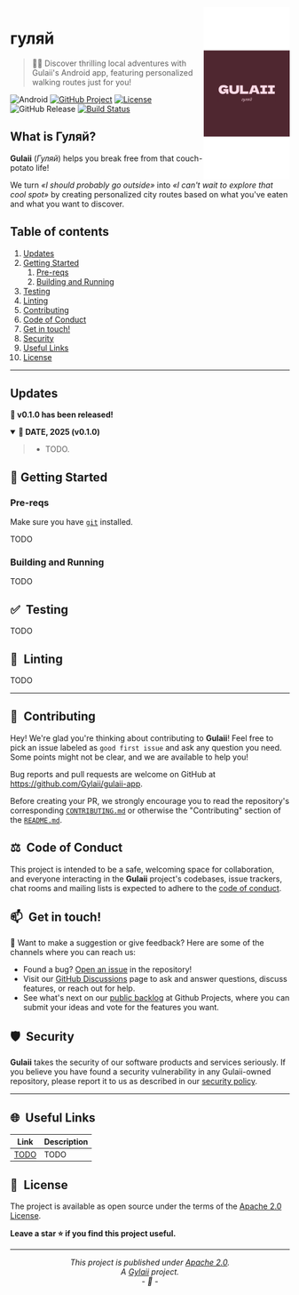 <img align="right" src="https://raw.githubusercontent.com/Gylaii/gulaii-app/refs/heads/master/docs/assets/logo-transparent-borders.png" alt="Gulaii logo" width="155">

# гуляй

> 📱🚶 Discover thrilling local adventures with Gulaii's Android app, featuring personalized walking routes just for you!

![Android](https://img.shields.io/badge/Platform-Android-success)
[![GitHub Project](https://img.shields.io/badge/Project-Kanban-blueviolet)](https://github.com/orgs/Gylaii/projects/4)
[![License](https://img.shields.io/badge/License-Apache%202.0-blue.svg)](https://opensource.org/license/apache-2-0)\
![GitHub Release](https://img.shields.io/github/v/release/Gylaii/gulaii-app?label=Release)
[![Build Status](https://img.shields.io/github/actions/workflow/status/Gylaii/gulaii-app/android.yml?label=Build)](https://github.com/Gylaii/gulaii-app/actions)

## What is Гуляй?

**Gulaii** (*Гуляй*) helps you break free from that couch-potato life!

We turn *«I should probably go outside»* into *«I can't wait to explore that cool spot»* by creating personalized city routes based on what you've eaten and what you want to discover.

## Table of contents

1. [Updates](#updates)
2. [Getting Started](#getting-started)
   1. [Pre-reqs](#pre-reqs)
   2. [Building and Running](#run)
3. [Testing](#testing)
4. [Linting](#linting)
5. [Contributing](#contributing)
6. [Code of Conduct](#code-of-conduct)
7. [Get in touch!](#get-in-touch)
8. [Security](#security)
9. [Useful Links](#useful-links)
10. [License](#license)

---

## Updates <a name="updates"></a>

<strong>🎉 v0.1.0 has been released!</strong>
<details open>
  <summary><b>🔔 DATE, 2025 (v0.1.0)</b></summary>

  > - TODO.

</details>

## 🚀 Getting Started <a name="getting-started"></a>

### Pre-reqs <a name="pre-reqs"></a>

Make sure you have [`git`](https://git-scm.com/) installed.

TODO

### Building and Running <a name="run"></a>

TODO

## ✅&ensp;Testing <a name="testing"></a>

TODO

## 🎨&ensp;Linting <a name="linting"></a>

TODO

---

## 🤝&ensp;Contributing <a name="contributing"></a>

Hey! We're glad you're thinking about contributing to **Gulaii**! Feel free to pick an issue labeled as `good first issue` and ask any question you need. Some points might not be clear, and we are available to help you!

Bug reports and pull requests are welcome on GitHub at https://github.com/Gylaii/gulaii-app.

Before creating your PR, we strongly encourage you to read the repository's corresponding [`CONTRIBUTING.md`](https://github.com/Gylaii/gulaii-app/blob/master/.github/CONTRIBUTING.md) or otherwise the "Contributing" section of the [`README.md`](https://github.com/Gylaii/gulaii-app/blob/master/README.md).

## ⚖️&ensp;Code of Conduct <a name="code-of-conduct"></a>

This project is intended to be a safe, welcoming space for collaboration, and everyone interacting in the **Gulaii** project's codebases, issue trackers, chat rooms and mailing lists is expected to adhere to the [code of conduct](https://github.com/Gylaii/gulaii-app/blob/master/.github/CODE_OF_CONDUCT.md).

## 📫&ensp;Get in touch! <a name="get-in-touch"></a>

💌 Want to make a suggestion or give feedback? Here are some of the channels where you can reach us:

- Found a bug? [Open an issue]((https://github.com/Gylaii/gulaii-app/issues)) in the repository!
- Visit our [GitHub Discussions](https://github.com/Gylaii/gulaii-app/discussions) page to ask and answer questions, discuss features, or reach out for help.
- See what's next on our [public backlog](https://github.com/orgs/Gylaii/projects/4) at Github Projects, where you can submit your ideas and vote for the features you want.

## 🛡️&ensp;Security <a name="security"></a>

**Gulaii** takes the security of our software products and services seriously. If you believe you have found a security vulnerability in any Gulaii-owned repository, please report it to us as described in our [security policy](https://github.com/Gylaii/gulaii-app/security/policy).

---

## 🌐&ensp;Useful Links <a name="useful-links"></a>

| Link | Description |
| --- | --- |
| [TODO](TODO) | TODO |

## 🪪&ensp;License <a name="license"></a>

The project is available as open source under the terms of the [Apache 2.0 License](https://opensource.org/license/apache-2-0).

**Leave a star :star: if you find this project useful.**

---

*<p align="center">This project is published under [Apache 2.0](LICENSE).<br>A [Gylaii](https://github.com/Gylaii) project.<br>- :tada: -</p>*
